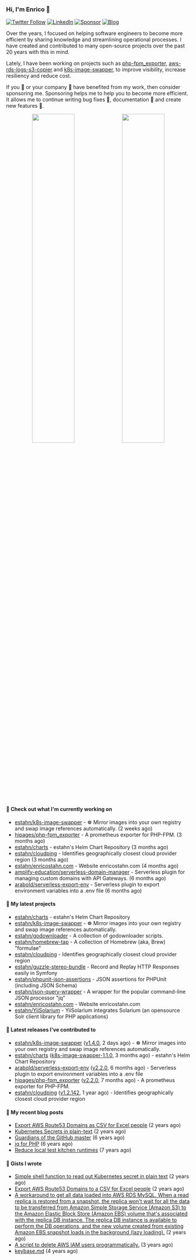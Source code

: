 ### Hi, I'm Enrico 👋

[![Twitter Follow](https://img.shields.io/twitter/follow/estahn?color=green&logo=twitter&style=for-the-badge)](http://twitter.com/estahn)
[![LinkedIn](https://img.shields.io/badge/LinkedIn--%20?style=for-the-badge&logo=linkedin&color=green)](https://linkedin.com/in/enricostahn)
[![Sponsor](https://img.shields.io/github/sponsors/estahn?color=green&logo=github-sponsors&style=for-the-badge)](https://github.com/sponsors/estahn)
[![Blog](https://img.shields.io/badge/Blog--%20?style=for-the-badge&logo=blog&color=green)](https://enricotahn.com)

Over the years, I focused on helping software engineers to become more efficient by sharing knowledge and streamlining operational processes. I have created and contributed to many open-source projects over the past 20 years with this in mind.

Lately, I have been working on projects such as [php-fpm_exporter](https://github.com/hipages/php-fpm_exporter), [aws-rds-logs-s3-copier](https://github.com/hipagesgroup/aws-rds-logs-s3-copier) and [k8s-image-swapper](https://github.com/estahn/k8s-image-swapper), to improve visibility, increase resiliency and reduce cost.

If you :bust_in_silhouette: or your company :office: have benefited from my work, then consider sponsoring me. Sponsoring helps me to help you to become more efficient. It allows me to continue writing bug fixes :bug:, documentation :memo: and create new features :unicorn:.

<p align="center">
  <img width="48%" src="https://github-readme-stats.vercel.app/api?username=estahn&show_icons=true&theme=default" />
  <img width="48%" src="https://github-readme-streak-stats.herokuapp.com/?user=estahn&theme=default" />
</p>

#### 👷 Check out what I'm currently working on

- [estahn/k8s-image-swapper](https://github.com/estahn/k8s-image-swapper) - :wheel_of_dharma: Mirror images into your own registry and swap image references automatically. (2 weeks ago)
- [hipages/php-fpm_exporter](https://github.com/hipages/php-fpm_exporter) - A prometheus exporter for PHP-FPM. (3 months ago)
- [estahn/charts](https://github.com/estahn/charts) - estahn&#39;s Helm Chart Repository (3 months ago)
- [estahn/cloudping](https://github.com/estahn/cloudping) - Identifies geographically closest cloud provider region (3 months ago)
- [estahn/enricostahn.com](https://github.com/estahn/enricostahn.com) - Website enricostahn.com (4 months ago)
- [amplify-education/serverless-domain-manager](https://github.com/amplify-education/serverless-domain-manager) - Serverless plugin for managing custom domains with API Gateways. (6 months ago)
- [arabold/serverless-export-env](https://github.com/arabold/serverless-export-env) - Serverless plugin to export environment variables into a .env file (6 months ago)

#### 🌱 My latest projects

- [estahn/charts](https://github.com/estahn/charts) - estahn&#39;s Helm Chart Repository
- [estahn/k8s-image-swapper](https://github.com/estahn/k8s-image-swapper) - :wheel_of_dharma: Mirror images into your own registry and swap image references automatically.
- [estahn/godownloader](https://github.com/estahn/godownloader) - A collection of godownloader scripts.
- [estahn/homebrew-tap](https://github.com/estahn/homebrew-tap) - A collection of Homebrew (aka, Brew) &#34;formulae&#34;
- [estahn/cloudping](https://github.com/estahn/cloudping) - Identifies geographically closest cloud provider region
- [estahn/guzzle-stereo-bundle](https://github.com/estahn/guzzle-stereo-bundle) - Record and Replay HTTP Responses easily in Symfony
- [estahn/phpunit-json-assertions](https://github.com/estahn/phpunit-json-assertions) - JSON assertions for PHPUnit (including JSON Schema)
- [estahn/json-query-wrapper](https://github.com/estahn/json-query-wrapper) - A wrapper for the popular command-line JSON processor &#34;jq&#34;
- [estahn/enricostahn.com](https://github.com/estahn/enricostahn.com) - Website enricostahn.com
- [estahn/YiiSolarium](https://github.com/estahn/YiiSolarium) - YiiSolarium integrates Solarium (an opensource Solr client library for PHP applications)

#### 🔭 Latest releases I've contributed to

- [estahn/k8s-image-swapper](https://github.com/estahn/k8s-image-swapper) ([v1.4.0](https://github.com/estahn/k8s-image-swapper/releases/tag/v1.4.0), 2 days ago) - :wheel_of_dharma: Mirror images into your own registry and swap image references automatically.
- [estahn/charts](https://github.com/estahn/charts) ([k8s-image-swapper-1.1.0](https://github.com/estahn/charts/releases/tag/k8s-image-swapper-1.1.0), 3 months ago) - estahn&#39;s Helm Chart Repository
- [arabold/serverless-export-env](https://github.com/arabold/serverless-export-env) ([v2.2.0](https://github.com/arabold/serverless-export-env/releases/tag/v2.2.0), 6 months ago) - Serverless plugin to export environment variables into a .env file
- [hipages/php-fpm_exporter](https://github.com/hipages/php-fpm_exporter) ([v2.2.0](https://github.com/hipages/php-fpm_exporter/releases/tag/v2.2.0), 7 months ago) - A prometheus exporter for PHP-FPM.
- [estahn/cloudping](https://github.com/estahn/cloudping) ([v1.2.142](https://github.com/estahn/cloudping/releases/tag/v1.2.142), 1 year ago) - Identifies geographically closest cloud provider region

#### 📜 My recent blog posts

- [Export AWS Route53 Domains as CSV for Excel people](https://enricostahn.com/post/export-route53-domains-to-csv/) (2 years ago)
- [Kubernetes Secrets in plain-text](https://enricostahn.com/post/kubernetes-secrets-in-plaintext/) (2 years ago)
- [Guardians of the GitHub master](https://enricostahn.com/post/2016-03-27-guardians-of-the-github-master/) (6 years ago)
- [jq for PHP](https://enricostahn.com/post/2016-03-05-jq-for-php/) (6 years ago)
- [Reduce local test kitchen runtimes](https://enricostahn.com/post/2015-03-17-reduce-local-test-kitchen-runtimes/) (7 years ago)

#### 📓 Gists I wrote

- [Simple shell function to read out Kubernetes secret in plain text](https://gist.github.com/6b8cfac387ffacc8738cbe2ffb675932) (2 years ago)
- [Export AWS Route53 Domains to a CSV for Excel people](https://gist.github.com/33ee9f0ecede6416a168489a7a24ee24) (2 years ago)
- [A workaround to get all data loaded into AWS RDS MySQL. When a read replica is restored from a snapshot, the replica won&#39;t wait for all the data to be transferred from Amazon Simple Storage Service (Amazon S3) to the Amazon Elastic Block Store (Amazon EBS) volume that&#39;s associated with the replica DB instance. The replica DB instance is available to perform the DB operations, and the new volume created from existing Amazon EBS snapshot loads in the background (lazy loading).](https://gist.github.com/8f829cec789ebe5800e99d2dc83ead1b) (2 years ago)
- [A script to delete AWS IAM users programmatically.](https://gist.github.com/b93d19f117a1b0cca90bc4567770c042) (3 years ago)
- [keybase.md](https://gist.github.com/0cdc98675842cd56b573eb431a6bf961) (4 years ago)
